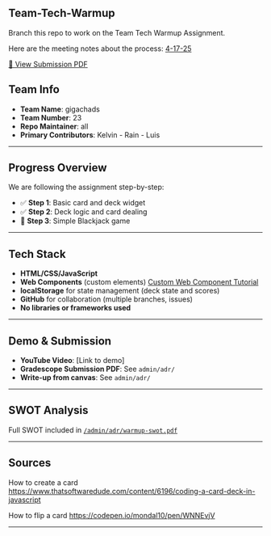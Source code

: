 ## Team-Tech-Warmup

Branch this repo to work on the Team Tech Warmup Assignment. 

Here are the meeting notes about the process: [4-17-25](https://github.com/cse110-sp25-group23/Meeting-Notes/blob/main/notes/4-17-25.md)

[📄 View Submission PDF](admin/adr/Warmup%20Exercise%20-%20Team%20and%20Technology%20DeRisk.pdf)


## Team Info

- **Team Name**: gigachads
- **Team Number**: 23
- **Repo Maintainer**: all
- **Primary Contributors**: Kelvin - Rain - Luis
---

## Progress Overview

We are following the assignment step-by-step:

- ✅ **Step 1**: Basic card and deck widget
- ✅ **Step 2**: Deck logic and card dealing
- 🔲 **Step 3**: Simple Blackjack game

---

## Tech Stack

- **HTML/CSS/JavaScript**
- **Web Components** (custom elements) [Custom Web Component Tutorial](https://www.youtube.com/watch?v=4ZCJDf5gjLA&ab_channel=GoMakeThings)
- **localStorage** for state management (deck state and scores)
- **GitHub** for collaboration (multiple branches, issues)
- **No libraries or frameworks used**

---

## Demo & Submission

- **YouTube Video**: [Link to demo]
- **Gradescope Submission PDF**: See `admin/adr/`
- **Write-up from canvas**: See `admin/adr/`

---

## SWOT Analysis

Full SWOT included in [`/admin/adr/warmup-swot.pdf`](admin/adr/warmup-swot.pdf)

---

## Sources
How to create a card https://www.thatsoftwaredude.com/content/6196/coding-a-card-deck-in-javascript 

How to flip a card https://codepen.io/mondal10/pen/WNNEvjV

---


